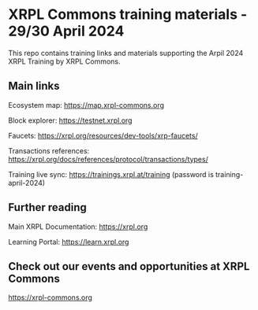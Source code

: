 # XRPL Commons training materials - 29/30 April 2024
This repo contains training links and materials supporting the Arpil 2024 XRPL Training by XRPL Commons.

## Main links

Ecosystem map: https://map.xrpl-commons.org

Block explorer: https://testnet.xrpl.org

Faucets: https://xrpl.org/resources/dev-tools/xrp-faucets/

Transactions references: https://xrpl.org/docs/references/protocol/transactions/types/

Training live sync: https://trainings.xrpl.at/training (password is training-april-2024)


## Further reading

Main XRPL Documentation: https://xrpl.org

Learning Portal: https://learn.xrpl.org

## Check out our events and opportunities at XRPL Commons

https://xrpl-commons.org
